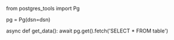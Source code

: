 from postgres_tools import Pg


pg = Pg(dsn=dsn)


async def get_data():
    await pg.get().fetch('SELECT * FROM table')
